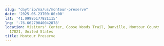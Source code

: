 ```yaml
---
slug: "daytrip/na/us/montour-preserve"
date: '2025-05-23T00:00:00'
lat: '41.09985177821115'
lng: '-76.66279040042878'
location: Visitors' Center, Goose Woods Trail, Danville, Montour County, Pennsylvania,
  17821, United States
title: Montour Preserve
---
```



